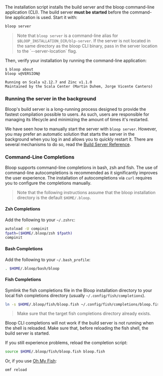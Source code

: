 The installation script installs the build server and the bloop command-line application (CLI).
The build server **must be started** before the command-line application is used. Start it with:

```bash
bloop server
```

<blockquote>
  <p>
    Note that <code>bloop server</code> is a command-line alias for <code>$BLOOP_INSTALLATION_DIR/blp-server</code>.
    If the server is not located in the same directory as the bloop CLI binary, pass in the server
    location to the `--server-location` flag.
  </p>
</blockquote>

Then, verify your installation by running the command-line application:

```
$ bloop about
bloop v@VERSION@

Running on Scala v2.12.7 and Zinc v1.1.0
Maintained by the Scala Center (Martin Duhem, Jorge Vicente Cantero)
```

### Running the server in the background

Bloop's build server is a long-running process designed to provide the fastest compilation possible
to users. As such, users are responsible for managing its lifecycle and minimizing the amount of
times it's restarted.

We have seen how to manually start the server with `bloop server`. However, you may prefer an
automatic solution that starts the server in the background when you log in and allows you to
quickly restart it. There are several mechanisms to do so, read the [Build Server
Reference](docs/server-reference).

### Command-Line Completions

Bloop supports command-line completions in bash, zsh and fish. The use of command-line
autocompletions is recommended as it significantly improves the user experience. The installation
of autocompletions via `curl` requires you to configure the completions manually.

> Note that the following instructions assume that the bloop installation directory is the default
`$HOME/.bloop`.

#### Zsh Completions

Add the following to your `~/.zshrc`:

```sh
autoload -U compinit
fpath=($HOME/.bloop/zsh $fpath)
compinit
```

#### Bash Completions

Add the following to your `~/.bash_profile`:

```sh
. $HOME/.bloop/bash/bloop
```

#### Fish Completions

Symlink the fish completions file in the Bloop installation directory to your local fish completions
directory (usually `~/.config/fish/completions`).

```sh
ln -s $HOME/.bloop/fish/bloop.fish ~/.config/fish/completions/bloop.fish
```

> Make sure that the target fish completions directory already exists.

Bloop CLI completions will not work if the build server is not running when the shell is reloaded.
Make sure that, before reloading the fish shell, the build server is started.

If you still experience problems, reload the completion script:

```bash
source $HOME/.bloop/fish/bloop.fish bloop.fish
```

Or, if you use [Oh My Fish](https://github.com/oh-my-fish/oh-my-fish):

```bash
omf reload
```
